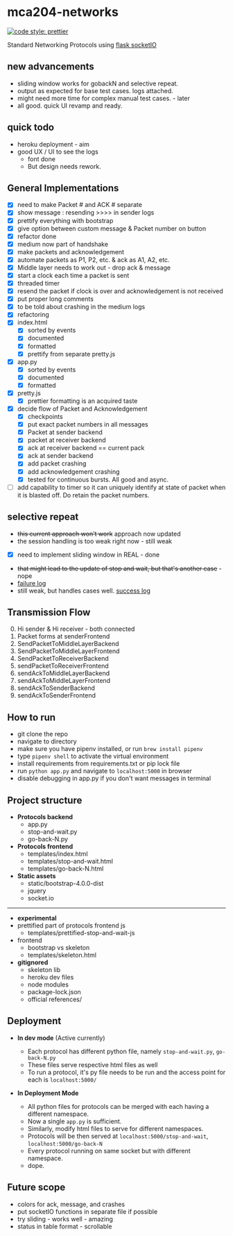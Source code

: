# mca204-networks

[![code style: prettier](https://img.shields.io/badge/code_style-prettier-ff69b4.svg?style=flat-square)](https://github.com/prettier/prettier)

Standard Networking Protocols using [flask socketIO](https://github.com/miguelgrinberg/Flask-SocketIO/tree/master/example)

## new advancements
- sliding window works for gobackN and selective repeat.
- output as expected for base test cases. logs attached.
- might need more time for complex manual test cases. - later
- all good. quick UI revamp and ready.

## quick todo

* heroku deployment - aim
* good UX / UI to see the logs
  * font done
  * But design needs rework.

## General Implementations

* [x] need to make Packet # and ACK # separate
* [x] show message : resending >>>> in sender logs
* [x] prettify everything with bootstrap
* [x] give option between custom message & Packet number on button
* [x] refactor done
* [x] medium now part of handshake
* [x] make packets and acknowledgement
* [x] automate packets as P1, P2, etc. & ack as A1, A2, etc.
* [x] Middle layer needs to work out - drop ack & message
* [x] start a clock each time a packet is sent
* [x] threaded timer
* [x] resend the packet if clock is over and acknowledgement is not received
* [x] put proper long comments
* [x] to be told about crashing in the medium logs
* [x] refactoring
* [x] index.html
  * [x] sorted by events
  * [x] documented
  * [x] formatted
  * [x] prettify from separate pretty.js
* [x] app.py
  * [x] sorted by events
  * [x] documented
  * [x] formatted
* [x] pretty.js
  * [x] prettier formatting is an acquired taste
* [x] decide flow of Packet and Acknowledgement
  * [x] checkpoints
  * [x] put exact packet numbers in all messages
  * [x] Packet at sender backend
  * [x] packet at receiver backend
  * [x] ack at receiver backend == current pack
  * [x] ack at sender backend
  * [x] add packet crashing
  * [x] add acknowledgement crashing
  * [x] tested for continuous bursts. All good and async.
* [ ] add capability to timer so it can uniquely identify at state of packet when it is blasted off. Do retain the packet numbers.

## selective repeat

* ~~this current approach won't work~~ approach now updated
* the session handling is too weak right now - still weak
* [X] need to implement sliding window in REAL - done
* ~~that might lead to the update of stop and wait, but that's another case~~ - nope
* [failure log](./example_logs/failed-selective-repeat-1.txt)
* still weak, but handles cases well. [success log](./example_logs/success-selective-repeat.txt)

## Transmission Flow

0.  Hi sender & Hi receiver - both connected
1.  Packet forms at senderFrontend
1.  SendPacketToMiddleLayerBackend
1.  SendPacketToMiddleLayerFrontend
1.  SendPacketToReceiverBackend
1.  sendPacketToReceiverFrontend
1.  sendAckToMiddleLayerBackend
1.  sendAckToMiddleLayerFrontend
1.  sendAckToSenderBackend
1.  sendAckToSenderFrontend

## How to run

* git clone the repo
* navigate to directory
* make sure you have pipenv installed, or run `brew install pipenv`
* type `pipenv shell` to activate the virtual environment
* install requirements from requirements.txt or pip lock file
* run `python app.py` and navigate to `localhost:5000` in browser
* disable debugging in app.py if you don't want messages in terminal

## Project structure

* **Protocols backend**
  * app.py
  * stop-and-wait.py
  * go-back-N.py
* **Protocols frontend**
  * templates/index.html
  * templates/stop-and-wait.html
  * templates/go-back-N.html
* **Static assets**
  * static/bootstrap-4.0.0-dist
  * jquery
  * socket.io

---

* **experimental**
* prettified part of protocols frontend js
  * templates/prettified-stop-and-wait-js
* frontend
  * bootstrap vs skeleton
  * templates/skeleton.html
* **gitignored**
  * skeleton lib
  * heroku dev files
  * node modules
  * package-lock.json
  * official references/

## Deployment

* **In dev mode** (Active currently)

  * Each protocol has different python file, namely `stop-and-wait.py`, `go-back-N.py`
  * These files serve respective html files as well
  * To run a protocol, it's py file needs to be run and the access point for each is `localhost:5000/`

* **In Deployment Mode**
  * All python files for protocols can be merged with each having a different namespace.
  * Now a single `app.py` is sufficient.
  * Similarly, modify html files to serve for different namespaces.
  * Protocols will be then served at `localhost:5000/stop-and-wait`, `localhost:5000/go-back-N`
  * Every protocol running on same socket but with different namespace.
  * dope.

## Future scope

* colors for ack, message, and crashes
* put socketIO functions in separate file if possible
* try sliding - works well - amazing
* status in table format - scrollable
